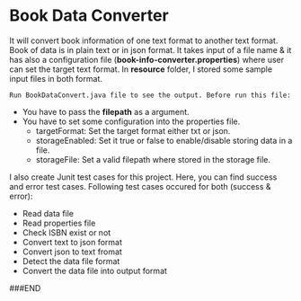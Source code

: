 # Book Data Converter

It will convert book information of one text format to another text format. Book of data is in plain text or in json format. It takes input of a file name & it has also a configuration file (**book-info-converter.properties**) where user can set the target text format. In **resource** folder, I stored some sample input files in both format. 

    Run BookDataConvert.java file to see the output. Before run this file:
* You have to pass the **filepath** as a argument.
* You have to set some configuration into the properties file.
    * targetFormat: Set the target format either txt or json.
    * storageEnabled: Set it true or false to enable/disable storing data in a file.
    * storageFile: Set a valid filepath where stored in the storage file.

I also create Junit test cases for this project. Here, you can find success and error test cases. Following test cases occured for both (success & error):
* Read data file
* Read properties file
* Check ISBN exist or not
* Convert text to json format
* Convert json to text fromat
* Detect the data file format
* Convert the data file into output format

###END